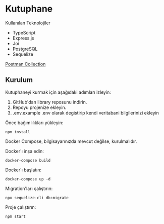 # Kutuphane
Kullanılan Teknolojiler
- TypeScript
- Express.js
- Joi
- PostgreSQL
- Sequelize


[Postman Collection](https://github.com/aayseekaya/library/tree/master/postman)
## Kurulum

Kutuphaneyi kurmak için aşağıdaki adımları izleyin:

1. GitHub'dan library reposunu indirin.
2. Repoyu projenize ekleyin. 
3. .env.example .env olarak degistirip kendi veritabani bilgilerinizi ekleyin

Önce bağımlılıkları yükleyin:

```
npm install
```
Docker Compose, bilgisayarınızda mevcut değilse, kurulmalıdır.

Docker'ı inşa edin:

```
docker-compose build  
```
Docker'ı başlatın:

```
docker-compose up -d 
```

Migration'ları çalıştırın:

```
npx sequelize-cli db:migrate
```
Proje çalıştırın:

```
npm start
```
